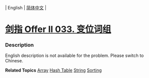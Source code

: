 | English | [简体中文](README.md) |

# [剑指 Offer II 033. 变位词组](https://leetcode-cn.com/problems/sfvd7V)
 ### Description
<p>English description is not available for the problem. Please switch to Chinese.</p>

**Related Topics**  [Array](https://leetcode-cn.com/tag/array) [Hash Table](https://leetcode-cn.com/tag/hash-table) [String](https://leetcode-cn.com/tag/string) [Sorting](https://leetcode-cn.com/tag/sorting) 